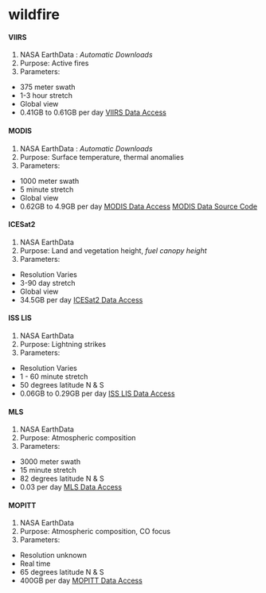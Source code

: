 # wildfire
#### **VIIRS**

1. NASA EarthData
: *Automatic Downloads*
2. Purpose: Active fires
3. Parameters:
- 375 meter swath
- 1-3 hour stretch
- Global view
- 0.41GB to 0.61GB per day
[VIIRS Data Access](https://www.earthdata.nasa.gov/learn/find-data/near-real-time/viirs)

#### **MODIS**
1. NASA EarthData
: *Automatic Downloads*
2. Purpose: Surface temperature, thermal anomalies
3. Parameters:
- 1000 meter swath
- 5 minute stretch
- Global view
- 0.62GB to 4.9GB per day
[MODIS Data Access](https://www.earthdata.nasa.gov/learn/find-data/near-real-time/modis)
[MODIS Data Source Code](https://github.com/nasa-gibs/worldview)

#### **ICESat2**
1. NASA EarthData
2. Purpose: Land and vegetation height, *fuel canopy height*
3. Parameters:
- Resolution Varies
- 3-90 day stretch
- Global view
- 34.5GB per day
[ICESat2 Data Access](https://www.earthdata.nasa.gov/learn/find-data/near-real-time/icesat2-nrt)

#### **ISS LIS**
1. NASA EarthData
2. Purpose: Lightning strikes
3. Parameters:
- Resolution Varies
- 1 - 60 minute stretch
- 50 degrees latitude N & S
- 0.06GB to 0.29GB per day
[ISS LIS Data Access](https://www.earthdata.nasa.gov/learn/find-data/near-real-time/lis)

#### **MLS**
1. NASA EarthData
2. Purpose: Atmospheric composition
3. Parameters:
- 3000 meter swath
- 15 minute stretch
- 82 degrees latitude N & S
- 0.03 per day
[MLS Data Access](https://www.earthdata.nasa.gov/learn/find-data/near-real-time/mls)

#### **MOPITT**
1. NASA EarthData
2. Purpose: Atmospheric composition, CO focus
3. Parameters:
- Resolution unknown
- Real time
- 65 degrees latitude N & S
- 400GB per day
[MOPITT Data Access](https://www.earthdata.nasa.gov/learn/find-data/near-real-time/mopitt)
